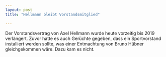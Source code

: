 ```yaml
---
layout: post
title: "Hellmann bleibt Vorstandsmitglied"

---
```


Der Vorstandsvertrag von Axel Hellmann wurde heute vorzeitig bis 2019 verlängert. Zuvor hatte es auch Gerüchte gegeben, dass ein Sportvorstand installiert werden sollte, was einer Entmachtung von Bruno Hübner gleichgekommen wäre. Dazu kam es nicht.


